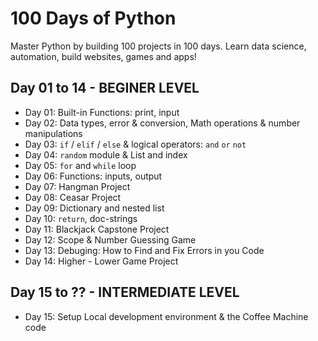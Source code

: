 # 100 Days of Python
Master Python by building 100 projects in 100 days. 
Learn data science, automation, build websites, games and apps!

## Day 01 to 14 - BEGINER LEVEL
- Day 01: Built-in Functions: print, input
- Day 02: Data types, error & conversion, Math operations & number manipulations
- Day 03: `if` / `elif` / `else` & logical operators: `and` `or` `not`
- Day 04: `random` module & List and index 
- Day 05: `for` and `while` loop 
- Day 06: Functions: inputs, output
- Day 07: Hangman Project
- Day 08: Ceasar Project
- Day 09: Dictionary and nested list 
- Day 10: `return`, doc-strings
- Day 11: Blackjack Capstone Project
- Day 12: Scope & Number Guessing Game
- Day 13: Debuging: How to Find and Fix Errors in you Code
- Day 14: Higher - Lower Game Project

## Day 15 to ?? - INTERMEDIATE LEVEL
- Day 15: Setup Local development environment & the Coffee Machine code
